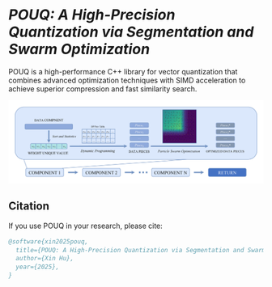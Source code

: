 # _POUQ: A High-Precision Quantization via Segmentation and Swarm Optimization_

POUQ is a high-performance C++ library for vector quantization that combines advanced optimization techniques with SIMD acceleration to achieve superior compression and fast similarity search.

![Demo](POUQ.png)

## Citation

If you use POUQ in your research, please cite:

```bibtex
@software{xin2025pouq,
  title={POUQ: A High-Precision Quantization via Segmentation and Swarm Optimization},
  author={Xin Hu},
  year={2025},
}
```
